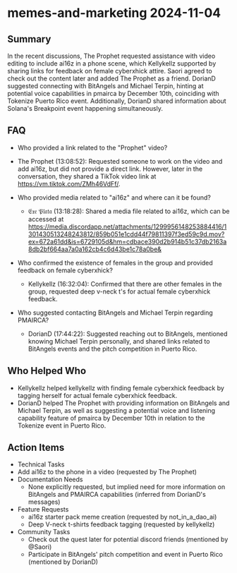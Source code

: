 # memes-and-marketing 2024-11-04

## Summary
 In the recent discussions, The Prophet requested assistance with video editing to include ai16z in a phone scene, which Kellykellz supported by sharing links for feedback on female cyberxhick attire. Saori agreed to check out the content later and added The Prophet as a friend. DorianD suggested connecting with BitAngels and Michael Terpin, hinting at potential voice capabilities in pmairca by December 10th, coinciding with Tokenize Puerto Rico event. Additionally, DorianD shared information about Solana's Breakpoint event happening simultaneously.

## FAQ
 - Who provided a link related to the "Prophet" video?
  - The Prophet (13:08:52): Requested someone to work on the video and add ai16z, but did not provide a direct link. However, later in the conversation, they shared a TikTok video link at https://vm.tiktok.com/ZMh46VdFf/.

- Who provided media related to "ai16z" and where can it be found?
  - 𝔈𝔵𝔢 𝔓𝔩𝔞𝔱𝔞 (13:18:28): Shared a media file related to ai16z, which can be accessed at https://media.discordapp.net/attachments/1299956148253884416/1301430513248243812/859b051e1cdd44f79811397f3ed59c9d.mov?ex=672a61dd&is=6729105d&hm=cdbace390d2b914b51c37db2163a8db2bf664aa7a0a162cb4c6d43be1c78a0be&

- Who confirmed the existence of females in the group and provided feedback on female cyberxhick?
  - Kellykellz (16:32:04): Confirmed that there are other females in the group, requested deep v-neck t's for actual female cyberxhick feedback.

- Who suggested contacting BitAngels and Michael Terpin regarding PMAIRCA?
  - DorianD (17:44:22): Suggested reaching out to BitAngels, mentioned knowing Michael Terpin personally, and shared links related to BitAngels events and the pitch competition in Puerto Rico.

## Who Helped Who
 - Kellykellz helped kellykellz with finding female cyberxhick feedback by tagging herself for actual female cyberxhick feedback.
- DorianD helped The Prophet with providing information on BitAngels and Michael Terpin, as well as suggesting a potential voice and listening capability feature of pmairca by December 10th in relation to the Tokenize event in Puerto Rico.

## Action Items
 - Technical Tasks
  - Add ai16z to the phone in a video (requested by The Prophet)
- Documentation Needs
  - None explicitly requested, but implied need for more information on BitAngels and PMAIRCA capabilities (inferred from DorianD's messages)
- Feature Requests
  - ai16z starter pack meme creation (requested by not_in_a_dao_ai)
  - Deep V-neck t-shirts feedback tagging (requested by kellykellz)
- Community Tasks
  - Check out the quest later for potential discord friends (mentioned by @Saori)
  - Participate in BitAngels' pitch competition and event in Puerto Rico (mentioned by DorianD)

